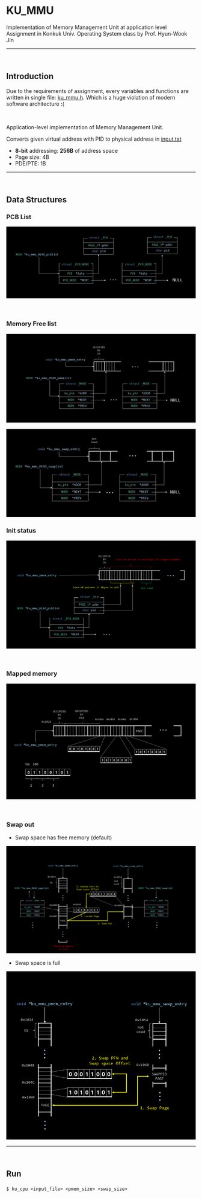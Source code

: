 # KU_MMU

Implementation of Memory Management Unit at application level  
Assignment in Konkuk Univ. Operating System class by Prof. Hyun-Wook Jin

---

</br>
   
## Introduction

Due to the requirements of assignment, every variables and functions are written in single file: [ku_mmu.h](./ku_mmu.h). Which is a huge violation of modern software architecture :(

</br>

Application-level implementation of Memory Management Unit.

Converts given virtual address with PID to physical address in [input.txt](./input.txt)

- **8-bit** addressing: **256B** of address space
- Page size: 4B
- PDE/PTE: 1B

---

<br/>

## Data Structures

### PCB List

![pcb_list](./images/pcb_list.jpg)

<br/>

### Memory Free list

![pmem_list](./images/pmem_list.jpg)

![swap_list](./images/swap_list.jpg)

### Init status

![init](./images/bitPacking_in_initialization.PNG)

<br/>

### Mapped memory

![mapping](./images/mapping.jpg)

</br>   
   
### Swap out   
  
- Swap space has free memory (default)

![default_swap](./images/default_swap.PNG)

- Swap space is full

![swap_space_is_full](./images/swap_when_swapSpace_is_full.PNG)

---

</br>

## Run

`$ ku_cpu <input_file> <pmem_size> <swap_size>`
